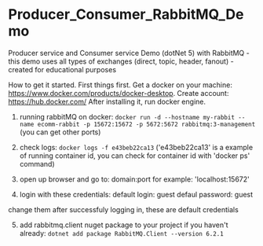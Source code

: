 # Producer_Consumer_RabbitMQ_Demo
Producer service and Consumer service Demo (dotNet 5) with RabbitMQ - this demo uses all types of exchanges (direct, topic, header, fanout) - created for educational purposes

How to get it started.
First things first. Get a docker on your machine: https://www.docker.com/products/docker-desktop. Create account: https://hub.docker.com/
After installing it, run docker engine.

1. running rabbitMQ on docker: ```docker run -d --hostname my-rabbit --name ecomm-rabbit -p 15672:15672 -p 5672:5672 rabbitmq:3-management```
(you can get other ports)

2. check logs: ```docker logs -f e43beb22ca13``` 
('e43beb22ca13' is a example of running container id, you can check for container id with 'docker ps' command)

3. open up browser and go to: domain:port
for example: 'localhost:15672'

4. login with these credentials:
default login: guest
defaul password: guest

change them after successfuly logging in, these are default credentials 

5. add rabbitmq.client nuget package to your project if you haven't already: ```dotnet add package RabbitMQ.Client --version 6.2.1```

